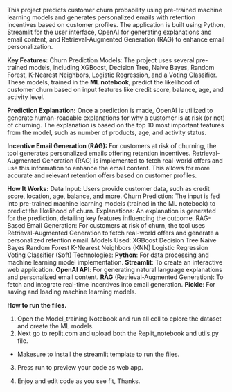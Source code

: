 This project predicts customer churn probability using pre-trained machine learning models and generates personalized emails with retention incentives based on customer profiles. The application is built using Python, Streamlit for the user interface, OpenAI for generating explanations and email content, and Retrieval-Augmented Generation (RAG) to enhance email personalization.

**Key Features:**
Churn Prediction Models: The project uses several pre-trained models, including XGBoost, Decision Tree, Naive Bayes, Random Forest, K-Nearest Neighbors, Logistic Regression, and a Voting Classifier. These models, trained in the **ML notebook**, predict the likelihood of customer churn based on input features like credit score, balance, age, and activity level.

**Prediction Explanation:** Once a prediction is made, OpenAI is utilized to generate human-readable explanations for why a customer is at risk (or not) of churning. The explanation is based on the top 10 most important features from the model, such as number of products, age, and activity status.

**Incentive Email Generation (RAG):** For customers at risk of churning, the tool generates personalized emails offering retention incentives. Retrieval-Augmented Generation (RAG) is implemented to fetch real-world offers and use this information to enhance the email content. This allows for more accurate and relevant retention offers based on customer profiles.

**How It Works:**
Data Input: Users provide customer data, such as credit score, location, age, balance, and more.
Churn Prediction: The input is fed into pre-trained machine learning models (trained in the ML notebook) to predict the likelihood of churn.
Explanations: An explanation is generated for the prediction, detailing key features influencing the outcome.
RAG-Based Email Generation: For customers at risk of churn, the tool uses Retrieval-Augmented Generation to fetch real-world offers and generate a personalized retention email.
Models Used:
XGBoost
Decision Tree
Naive Bayes
Random Forest
K-Nearest Neighbors (KNN)
Logistic Regression
Voting Classifier (Soft)
Technologies:
**Python**: For data processing and machine learning model implementation.
**Streamlit**: To create an interactive web application.
**OpenAI API**: For generating natural language explanations and personalized email content.
**RAG** (Retrieval-Augmented Generation): To fetch and integrate real-time incentives into email generation.
**Pickle**: For saving and loading machine learning models.

**How to run the files.**
1. Open the Model_training Notebook and run all cell to eplore the dataset and create the ML models.
2. Next go to replit.com and upload both the Replit_notebook and utils.py file.
  * Makesure to install the streamlit template to run the files.
 
3. Press run to preview your code as web app.
  
4. Enjoy and edit code as you see fit, Thanks.

